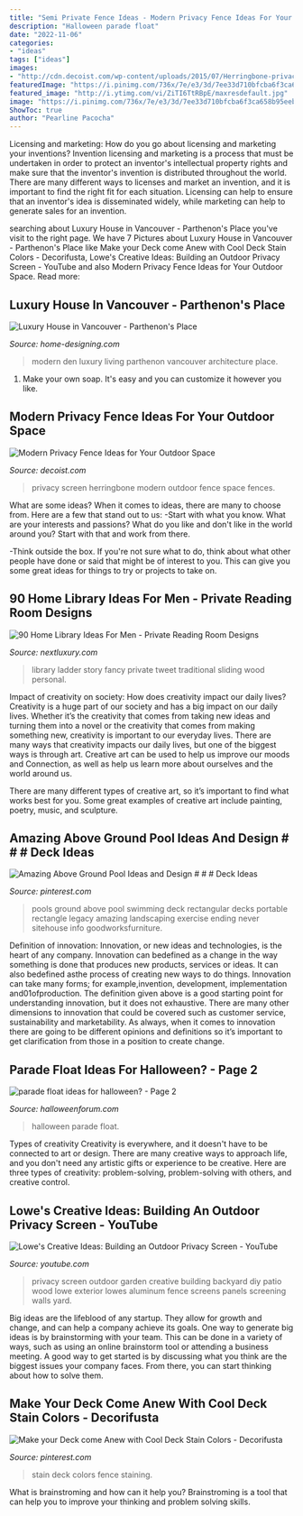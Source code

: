 ```yaml
---
title: "Semi Private Fence Ideas - Modern Privacy Fence Ideas For Your Outdoor Space"
description: "Halloween parade float"
date: "2022-11-06"
categories:
- "ideas"
tags: ["ideas"]
images:
- "http://cdn.decoist.com/wp-content/uploads/2015/07/Herringbone-privacy-screen.jpg"
featuredImage: "https://i.pinimg.com/736x/7e/e3/3d/7ee33d710bfcba6f3ca658b95eeb621f.jpg"
featured_image: "http://i.ytimg.com/vi/ZiTI6TtRBpE/maxresdefault.jpg"
image: "https://i.pinimg.com/736x/7e/e3/3d/7ee33d710bfcba6f3ca658b95eeb621f.jpg"
ShowToc: true
author: "Pearline Pacocha"
---
```



Licensing and marketing: How do you go about licensing and marketing your inventions?
Invention licensing and marketing is a process that must be undertaken in order to protect an inventor's intellectual property rights and make sure that the inventor's invention is distributed throughout the world. There are many different ways to licenses and market an invention, and it is important to find the right fit for each situation. Licensing can help to ensure that an inventor's idea is disseminated widely, while marketing can help to generate sales for an invention.

	

		
searching about Luxury House in Vancouver - Parthenon&#039;s Place you've visit to the right page. We have 7 Pictures about Luxury House in Vancouver - Parthenon&#039;s Place like Make your Deck come Anew with Cool Deck Stain Colors - Decorifusta, Lowe&#039;s Creative Ideas: Building an Outdoor Privacy Screen - YouTube and also Modern Privacy Fence Ideas for Your Outdoor Space. Read more:
		
    
## Luxury House In Vancouver - Parthenon&#039;s Place

<img loading=lazy src="http://cdn.home-designing.com/wp-content/uploads/2009/06/modern-living-room.jpg" onerror="this.onerror=null;this.src='https://tse4.mm.bing.net/th?id=OIP.JQyYd9k4pbcsU1mM90sKogHaEr&amp;pid=15.1';" alt="Luxury House in Vancouver - Parthenon&#039;s Place">

_Source: home-designing.com_

>modern den luxury living parthenon vancouver architecture place. 

	

1. Make your own soap. It's easy and you can customize it however you like.

    
## Modern Privacy Fence Ideas For Your Outdoor Space

<img loading=lazy src="http://cdn.decoist.com/wp-content/uploads/2015/07/Herringbone-privacy-screen.jpg" onerror="this.onerror=null;this.src='https://tse2.mm.bing.net/th?id=OIP.9HIEmbCu5kN0oDAGTd2bawHaJ4&amp;pid=15.1';" alt="Modern Privacy Fence Ideas for Your Outdoor Space">

_Source: decoist.com_

>privacy screen herringbone modern outdoor fence space fences. 

	

What are some ideas?
When it comes to ideas, there are many to choose from. Here are a few that stand out to us:
-Start with what you know. What are your interests and passions? What do you like and don't like in the world around you? Start with that and work from there.

-Think outside the box. If you're not sure what to do, think about what other people have done or said that might be of interest to you. This can give you some great ideas for things to try or projects to take on.

    
## 90 Home Library Ideas For Men - Private Reading Room Designs

<img loading=lazy src="http://nextluxury.com/wp-content/uploads/two-story-wood-ladder-home-library-design-ideas.jpg" onerror="this.onerror=null;this.src='https://tse3.mm.bing.net/th?id=OIP.zBvnnMtJmLFP8d4SbgQOhAHaKI&amp;pid=15.1';" alt="90 Home Library Ideas For Men - Private Reading Room Designs">

_Source: nextluxury.com_

>library ladder story fancy private tweet traditional sliding wood personal. 

	

Impact of creativity on society: How does creativity impact our daily lives?
Creativity is a huge part of our society and has a big impact on our daily lives. Whether it’s the creativity that comes from taking new ideas and turning them into a novel or the creativity that comes from making something new, creativity is important to our everyday lives.
There are many ways that creativity impacts our daily lives, but one of the biggest ways is through art. Creative art can be used to help us improve our moods and Connection, as well as help us learn more about ourselves and the world around us.

There are many different types of creative art, so it’s important to find what works best for you. Some great examples of creative art include painting, poetry, music, and sculpture.

    
## Amazing Above Ground Pool Ideas And Design # # # Deck Ideas

<img loading=lazy src="https://i.pinimg.com/736x/43/55/4a/43554ac147860a0f79853f63b1e16482.jpg" onerror="this.onerror=null;this.src='https://tse4.mm.bing.net/th?id=OIP.NEwsqidUtGbOat1X72uO2QHaJ3&amp;pid=15.1';" alt="Amazing Above Ground Pool Ideas and Design # # # Deck Ideas">

_Source: pinterest.com_

>pools ground above pool swimming deck rectangular decks portable rectangle legacy amazing landscaping exercise ending never sitehouse info goodworksfurniture. 

	

Definition of innovation:
Innovation, or new ideas and technologies, is the heart of any company. Innovation can bedefined as a change in the way something is done that produces new products, services or ideas. It can also bedefined asthe process of creating new ways to do things. Innovation can take many forms; for example,invention, development, implementation and01ofproduction.
The definition given above is a good starting point for understanding innovation, but it does not exhaustive. There are many other dimensions to innovation that could be covered such as customer service, sustainability and marketability. As always, when it comes to innovation there are going to be different opinions and definitions so it’s important to get clarification from those in a position to create change.

    
## Parade Float Ideas For Halloween? - Page 2

<img loading=lazy src="https://www.halloweenforum.com/attachments/general-halloween/190795d1391312034-parade-float-ideas-halloween-2.jpg" onerror="this.onerror=null;this.src='https://tse1.mm.bing.net/th?id=OIP.g89f5C23w3fjycRuqqThLgHaE7&amp;pid=15.1';" alt="parade float ideas for halloween? - Page 2">

_Source: halloweenforum.com_

>halloween parade float. 

	

Types of creativity
Creativity is everywhere, and it doesn't have to be connected to art or design. There are many creative ways to approach life, and you don't need any artistic gifts or experience to be creative. Here are three types of creativity: problem-solving, problem-solving with others, and creative control.

    
## Lowe&#039;s Creative Ideas: Building An Outdoor Privacy Screen - YouTube

<img loading=lazy src="http://i.ytimg.com/vi/ZiTI6TtRBpE/maxresdefault.jpg" onerror="this.onerror=null;this.src='https://tse2.mm.bing.net/th?id=OIP.nSI9hfmf_ekjlXuwUqA5hwHaEK&amp;pid=15.1';" alt="Lowe&#039;s Creative Ideas: Building an Outdoor Privacy Screen - YouTube">

_Source: youtube.com_

>privacy screen outdoor garden creative building backyard diy patio wood lowe exterior lowes aluminum fence screens panels screening walls yard. 

	

Big ideas are the lifeblood of any startup. They allow for growth and change, and can help a company achieve its goals. One way to generate big ideas is by brainstorming with your team. This can be done in a variety of ways, such as using an online brainstorm tool or attending a business meeting. A good way to get started is by discussing what you think are the biggest issues your company faces. From there, you can start thinking about how to solve them.

    
## Make Your Deck Come Anew With Cool Deck Stain Colors - Decorifusta

<img loading=lazy src="https://i.pinimg.com/736x/7e/e3/3d/7ee33d710bfcba6f3ca658b95eeb621f.jpg" onerror="this.onerror=null;this.src='https://tse2.mm.bing.net/th?id=OIP.ZH1yggLaz-ujjP2EFKe34gHaFj&amp;pid=15.1';" alt="Make your Deck come Anew with Cool Deck Stain Colors - Decorifusta">

_Source: pinterest.com_

>stain deck colors fence staining. 

	

What is brainstroming and how can it help you?
Brainstroming is a tool that can help you to improve your thinking and problem solving skills.

